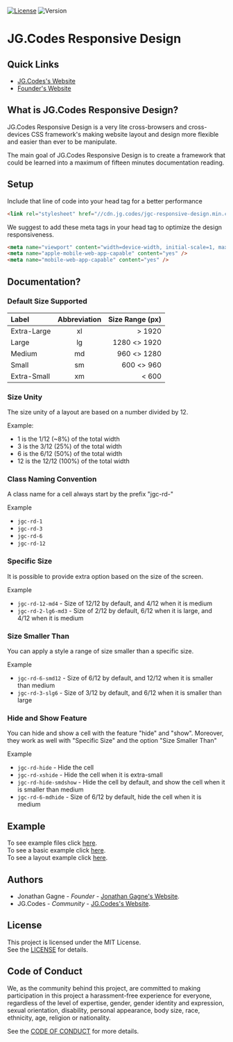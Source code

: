 [![License](https://img.shields.io/badge/License-MIT-green.svg?style=plastic)](https://www.jg.codes/doc/licenses/mit/LICENSE) 
![Version](https://img.shields.io/badge/Version-Demo_1.0.01-blue.svg?style=plastic) 

# JG.Codes Responsive Design
## Quick Links
- [JG.Codes's Website](https://www.jg.codes/)  
- [Founder's Website](https://www.jonathan-gagne.com/)  

## What is JG.Codes Responsive Design?
JG.Codes Responsive Design is a very lite cross-browsers and cross-devices CSS framework's making website layout and design more flexible and easier than ever to be manipulate.  

The main goal of JG.Codes Responsive Design is to create a framework that could be learned into a maximum of fifteen minutes documentation reading.  

## Setup
Include that line of code into your head tag for a better performance  
~~~html
<link rel="stylesheet" href="//cdn.jg.codes/jgc-responsive-design.min.css" />
~~~

We suggest to add these meta tags in your head tag to optimize the design responsiveness.
~~~html
<meta name="viewport" content="width=device-width, initial-scale=1, maximum-scale=1.0, user-scalable=no" />
<meta name="apple-mobile-web-app-capable" content="yes" />
<meta name="mobile-web-app-capable" content="yes" />
~~~

## Documentation?
### Default Size Supported
Label | Abbreviation | Size Range (px)
:--- | :---: | ---:
Extra-Large | xl | > 1920
Large | lg | 1280 <> 1920
Medium | md | 960 <> 1280
Small | sm | 600 <> 960
Extra-Small | xm | < 600

### Size Unity
The size unity of a layout are based on a number divided by 12.  

Example:
- 1 is the 1/12 (~8%) of the total width
- 3 is the 3/12 (25%) of the total width
- 6 is the 6/12 (50%) of the total width
- 12 is the 12/12 (100%) of the total width

### Class Naming Convention
A class name for a cell always start by the prefix "jgc-rd-"  

Example
- `jgc-rd-1`
- `jgc-rd-3`
- `jgc-rd-6`
- `jgc-rd-12`

### Specific Size
It is possible to provide extra option based on the size of the screen.  

Example
- `jgc-rd-12-md4` - Size of 12/12 by default, and 4/12 when it is medium
- `jgc-rd-2-lg6-md3` - Size of 2/12 by default, 6/12 when it is large, and 4/12 when it is medium

### Size Smaller Than
You can apply a style a range of size smaller than a specific size.

Example
- `jgc-rd-6-smd12` - Size of 6/12 by default, and 12/12 when it is smaller than medium
- `jgc-rd-3-slg6` - Size of 3/12 by default, and 6/12 when it is smaller than large

### Hide and Show Feature
You can hide and show a cell with the feature "hide" and "show". Moreover, they work as well with "Specific Size" and the option "Size Smaller Than"

Example
- `jgc-rd-hide` - Hide the cell
- `jgc-rd-xshide` - Hide the cell when it is extra-small
- `jgc-rd-hide-smdshow` - Hide the cell by default, and show the cell when it is smaller than medium
- `jgc-rd-6-mdhide` - Size of 6/12 by default, hide the cell when it is medium

## Example
To see example files click [here](/example/).  
To see a basic example click [here](https://www.jg.codes/JGC-Responsice-Design/basic.html).  
To see a layout example click [here](https://www.jg.codes/JGC-Responsice-Design/layout.html).  

## Authors
* Jonathan Gagne - *Founder* - [Jonathan Gagne's Website](https://www.jonathan-gagne.com/).  
* JG.Codes - *Community* - [JG.Codes's Website](https://www.jg.codes/).  

## License
This project is licensed under the MIT License.  
See the [LICENSE](https://www.jg.codes/doc/licenses/mit/LICENSE) for details.  

## Code of Conduct
We, as the community behind this project, are committed to making participation in this project a harassment-free experience for everyone, regardless of the level of expertise, gender, gender identity and expression, sexual orientation, disability, personal appearance, body size, race, ethnicity, age, religion or nationality.  

See the [CODE OF CONDUCT](https://www.jg.codes/doc/CODE_OF_CONDUCT) for more details.
